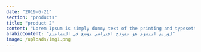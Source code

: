 ```yaml
---
date: "2019-6-21"
section: "products"
title: "product 2"
content: "Lorem Ipsum is simply dummy text of the printing and typesetting industry."
arabicContent: "لوريم ايبسوم هو نموذج افتراضي يوضع في التصاميم"
image: /uploads/img1.png
---
```

